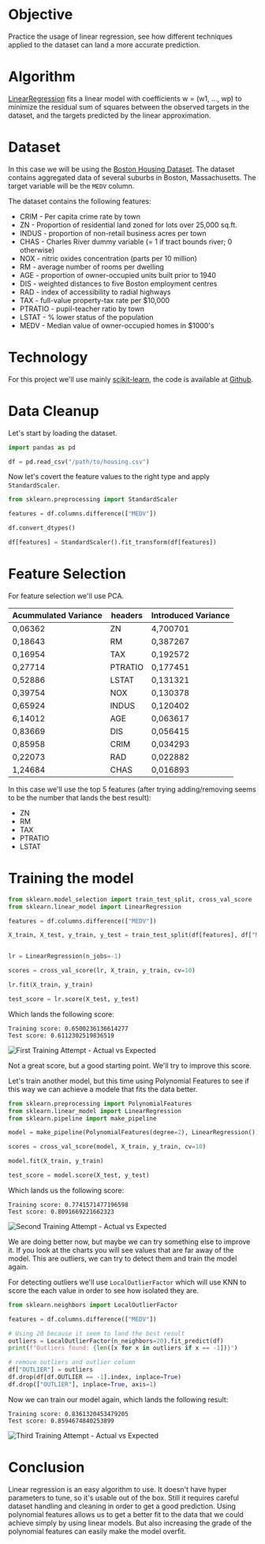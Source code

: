 # Objective

Practice the usage of linear regression, see how different techniques applied to the dataset can land a more accurate prediction.

# Algorithm

[LinearRegression](https://scikit-learn.org/stable/modules/generated/sklearn.linear_model.LinearRegression.html) fits a linear model with coefficients w = (w1, …, wp) to minimize the residual sum of squares between the observed targets in the dataset, and the targets predicted by the linear approximation.

# Dataset

In this case we will be using the [Boston Housing Dataset](https://archive.ics.uci.edu/ml/machine-learning-databases/housing/). The dataset contains aggregated data of several suburbs in Boston, Massachusetts. The target variable will be the `MEDV` column.

The dataset contains the following features:

* CRIM - Per capita crime rate by town
* ZN - Proportion of residential land zoned for lots over 25,000 sq.ft.
* INDUS - proportion of non-retail business acres per town
* CHAS - Charles River dummy variable (= 1 if tract bounds river; 0 otherwise)
* NOX - nitric oxides concentration (parts per 10 million)
* RM - average number of rooms per dwelling
* AGE - proportion of owner-occupied units built prior to 1940
* DIS - weighted distances to five Boston employment centres
* RAD - index of accessibility to radial highways
* TAX - full-value property-tax rate per $10,000
* PTRATIO - pupil-teacher ratio by town
* LSTAT - % lower status of the population
* MEDV - Median value of owner-occupied homes in $1000's

# Technology

For this project we'll use mainly [scikit-learn](https://scikit-learn.org/), the code is available at [Github](https://github.com/NPGiorgi/mlucu/blob/main/houses/houses.ipynb).

# Data Cleanup

Let's start by loading the dataset.

```python
import pandas as pd

df = pd.read_csv("/path/to/housing.csv")
```

Now let's covert the feature values to the right type and apply `StandardScaler`.

```python
from sklearn.preprocessing import StandardScaler

features = df.columns.difference(["MEDV"])

df.convert_dtypes()

df[features] = StandardScaler().fit_transform(df[features])
```

# Feature Selection

For feature selection we'll use PCA.

| Acummulated Variance | headers | Introduced Variance |
| -------------------- | ------- | ------------------- |
| 0,06362        	   | ZN      | 4,700701            |
| 0,18643        	   | RM      | 0,387267            |
| 0,16954        	   | TAX     | 0,192572            |
| 0,27714        	   | PTRATIO | 0,177451            |
| 0,52886        	   | LSTAT   | 0,131321            |
| 0,39754        	   | NOX     | 0,130378            |
| 0,65924        	   | INDUS   | 0,120402            |
| 6,14012        	   | AGE     | 0,063617            |
| 0,83669        	   | DIS     | 0,056415            |
| 0,85958        	   | CRIM    | 0,034293            |
| 0,22073        	   | RAD     | 0,022882            |
| 1,24684        	   | CHAS    | 0,016893            |

In this case we'll use the top 5 features (after trying adding/removing seems to be the number that lands the best result):

* ZN
* RM
* TAX
* PTRATIO
* LSTAT

# Training the model

```python
from sklearn.model_selection import train_test_split, cross_val_score
from sklearn.linear_model import LinearRegression

features = df.columns.difference(["MEDV"])

X_train, X_test, y_train, y_test = train_test_split(df[features], df["MEDV"], test_size=0.30, shuffle=True, random_state=42)


lr = LinearRegression(n_jobs=-1)

scores = cross_val_score(lr, X_train, y_train, cv=10)

lr.fit(X_train, y_train)

test_score = lr.score(X_test, y_test)
```

Which lands the following score:

```
Training score: 0.6500236136614277
Test score: 0.6112302519836519
```

![First Training Attempt - Actual vs Expected](./statics/first_linear_regression.png)


Not a great score, but a good starting point. We'll try to improve this score.

Let's train another model, but this time using Polynomial Features to see if this way we can achieve a modele that fits the data better.

```python
from sklearn.preprocessing import PolynomialFeatures
from sklearn.linear_model import LinearRegression
from sklearn.pipeline import make_pipeline

model = make_pipeline(PolynomialFeatures(degree=2), LinearRegression())

scores = cross_val_score(model, X_train, y_train, cv=10)

model.fit(X_train, y_train)

test_score = model.score(X_test, y_test)
```
Which lands us the following score:

```
Training score: 0.7741571477196598
Test score: 0.8091669221662323
```

![Second Training Attempt - Actual vs Expected](./statics/second_linear_regression.png)

We are doing better now, but maybe we can try something else to improve it. If you look at the charts you will see values that are far away of the model. This are outliers, we can try to detect them and train the model again.

For detecting outliers we'll use `LocalOutlierFactor` which will use KNN to score the each value in order to see how isolated they are. 

```python
from sklearn.neighbors import LocalOutlierFactor

features = df.columns.difference(["MEDV"])

# Using 20 because it seem to land the best result
outliers = LocalOutlierFactor(n_neighbors=20).fit_predict(df)
print(f"Outliers found: {len([x for x in outliers if x == -1])}")

# remove outliers and outlier column
df["OUTLIER"] = outliers
df.drop(df[df.OUTLIER == -1].index, inplace=True)
df.drop(["OUTLIER"], inplace=True, axis=1)
```

Now we can train our model again, which lands the following result:

```
Training score: 0.8361320453479205
Test score: 0.8594674840253899
```

![Third Training Attempt - Actual vs Expected](./statics/third_linear_regression.png)

# Conclusion

Linear regression is an easy algorithm to use. It doesn't have hyper parameters to tune, so it's usable out of the box. Still it requires careful dataset handling and cleaning in order to get a good prediction. Using polynomial features allows us to get a better fit to the data that we could achieve simply by using linear models. But also increasing the grade of the polynomial features can easily make the model overfit.